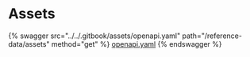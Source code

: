 # Assets

{% swagger src="../../.gitbook/assets/openapi.yaml" path="/reference-data/assets" method="get" %}
[openapi.yaml](../../.gitbook/assets/openapi.yaml)
{% endswagger %}
